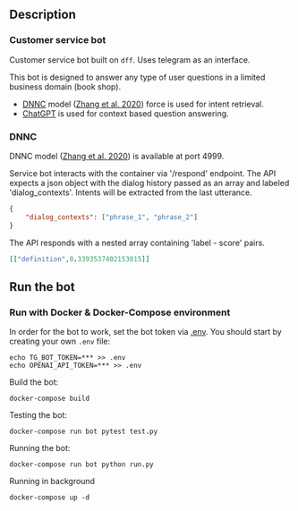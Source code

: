 ## Description

### Customer service bot

Customer service bot built on `dff`. Uses telegram as an interface.

This bot is designed to answer any type of user questions in a limited business domain (book shop).

* [DNNC](https://github.com/salesforce/DNNC-few-shot-intent) model ([Zhang et al. 2020](https://arxiv.org/abs/2010.13009)) force is used for intent retrieval.
* [ChatGPT](https://openai.com/pricing#language-models) is used for context based question answering.

### DNNC

DNNC model ([Zhang et al. 2020](https://arxiv.org/abs/2010.13009)) is available at port 4999. 

Service bot interacts with the container via '/respond' endpoint.
The API expects a json object with the dialog history passed as an array and labeled 'dialog_contexts'. Intents will be extracted from the last utterance.

```json
{
    "dialog_contexts": ["phrase_1", "phrase_2"]
}
```

The API responds with a nested array containing 'label - score' pairs.

```json
[["definition",0.3393537402153015]]
```

## Run the bot

### Run with Docker & Docker-Compose environment
In order for the bot to work, set the bot token via [.env](.env.example). You should start by creating your own `.env` file:
```
echo TG_BOT_TOKEN=*** >> .env
echo OPENAI_API_TOKEN=*** >> .env
```

Build the bot:
```commandline
docker-compose build
```
Testing the bot:
```commandline
docker-compose run bot pytest test.py
```

Running the bot:
```commandline
docker-compose run bot python run.py
```

Running in background
```commandline
docker-compose up -d
```